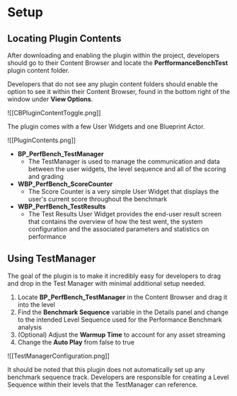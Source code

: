 # Setup

## Locating Plugin Contents

After downloading and enabling the plugin within the project, developers should go to their Content Browser and locate the **PerfformanceBenchTest** plugin content folder.

Developers that do not see any plugin content folders should enable the option to see it within their Content Browser, found in the bottom right of the window under **View Options**.

![[CBPluginContentToggle.png]]

The plugin comes with a few User Widgets and one Blueprint Actor.

![[PluginContents.png]]

- **BP_PerfBench_TestManager**
	- The TestManager is used to manage the communication and data between the user widgets, the level sequence and all of the scoring and grading
- **WBP_PerfBench_ScoreCounter**
	- The Score Counter is a very simple User Widget that displays the user's current score throughout the benchmark
- **WBP_PerfBench_TestResults**
	- The Test Results User Widget provides the end-user result screen that contains the overview of how the test went, the system configuration and the associated parameters and statistics on performance

## Using TestManager

The goal of the plugin is to make it incredibly easy for developers to drag and drop in the Test Manager with minimal additional setup needed.

1. Locate **BP_PerfBench_TestManager** in the Content Browser and drag it into the level
2. Find the **Benchmark Sequence** variable in the Details panel and change to the intended Level Sequence used for the Performance Benchmark analysis
3. (Optional) Adjust the **Warmup Time** to account for any asset streaming
4. Change the **Auto Play** from false to true

![[TestManagerConfiguration.png]]

It should be noted that this plugin does not automatically set up any benchmark sequence track. Developers are responsible for creating a Level Sequence within their levels that the TestManager can reference.